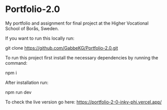 # Portfolio-2.0

My portfolio and assignment for final project at the Higher Vocational School of Borås, Sweden.

If you want to run this locally run:

git clone https://github.com/GabbeKG/Portfolio-2.0.git

To run this project first install the necessary dependencies by running the command:

npm i

After installation run:

npm run dev

To check the live version go here: https://portfolio-2-0-inky-phi.vercel.app/
